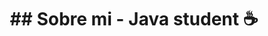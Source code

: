 <div align="center">
<h1 align="center>Hola soy AldebaranDev 👋🏼</h1>
</div>
<img src="https://i.pinimg.com/originals/aa/a9/2d/aaa92dfb8b4f18822505574280da331c.gif">
##  Sobre mi
- Java student ☕ 
